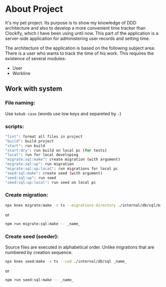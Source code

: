 # About Project
It's my pet project. Its purpose is to show my knowledge of DDD architecture and also to develop a more convenient time tracker than Clockify, which I have been using until now. This part of the application is a server-side application for administering user records and setting time.

The architecture of the application is based on the following subject area:
There is a user who wants to track the time of his work. This requires the existence of several modules:
- User
- Workline



## Work with system

### File naming:
Use `kebab case` (words use low keys and separeted by `-`)

### scripts:
```sh
"lint": format all files in project
"build": build project
"start": run build
"start:dry": run build on local pc (for tests)
"local": run for local developing
"migrate:sql:make": create migration (with argument)
"migrate:sql:up": run migration
"migrate:sql:up:local": run migrations for local pc
"seed:sql:make": create seed (with argument)
"seed:sql:up": run seed
"seed:sql:up:local": run seed on local pc
```

### Create migration:
```sh
npx knex migrate:make -x ts --migrations-directory ./internal/db/sql/migrations _name_
```
or
```sh
npm run migrate:sql:make -- _name_
```

### Create seed (seeder):
Source files are executed in alphabetical order. Unlike migrations that are numbered by creation sequence.
```sh
npx knex seed:make -x ts --cwd ./internal/db/sql _name_
```
or
```sh
npm run seed:sql:make -- _name_
```